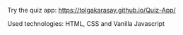 Try the quiz app: https://tolgakarasay.github.io/Quiz-App/

Used technologies: HTML, CSS and Vanilla Javascript
